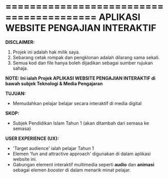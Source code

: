 =========================================
**APLIKASI WEBSITE PENGAJIAN INTERAKTIF**
=========================================

**DISCLAIMER:**
1. Projek ini adalah hak milik saya.
2. Sebarang cetak rompak dan pengklonan adalah dilarang sama sekali.
3. Semua kod dan file hanya boleh dijadikan sebagai sumber rujukan sahaja.
   
**NOTE: Ini ialah Projek APLIKASI WEBSITE PENGAJIAN INTERAKTIF di bawah subjek Teknologi & Media Pengajaran**

**TUJUAN:**
- Memudahkan pelajar belajar secara interaktif di media digital

**SKOP:**
- Subjek Pendidikan Islam Tahun 1 (akan ditambah dari semasa ke semasa)

**USER EXPERIENCE (UX):**
- 'Target audience' ialah pelajar Tahun 1
- Elemen 'fun and attractive approach' digunakan di dalam aplikasi website ini.
- Gabungan element interaktif multimedia seperti **audio** dan **animasi** sebagai elemen _booster_ di dalam menarik minat pelajar.
